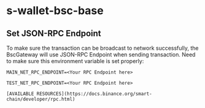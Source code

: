 # s-wallet-bsc-base

## Set JSON-RPC Endpoint

To make sure the transaction can be broadcast to network successfully, the BscGateway will use JSON-RPC Endpoint when sending transaction. Need to make sure this environment variable is set properly:

```
MAIN_NET_RPC_ENDPOINT=<Your RPC Endpoint here>

TEST_NET_RPC_ENDPOINT=<Your RPC Endpoint here>
```

```
[AVAILABLE RESOURCES](https://docs.binance.org/smart-chain/developer/rpc.html)
```
